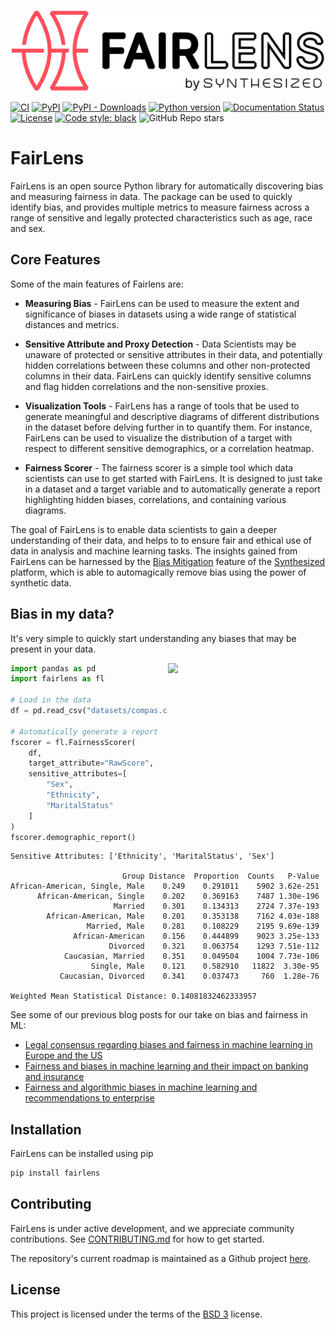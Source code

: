 ![FairLens Logo](docs/_static/FairLens_759x196.png)

[![CI](https://github.com/synthesized-io/fairlens/actions/workflows/ci.yml/badge.svg?branch=main&event=push)](https://github.com/synthesized-io/fairlens/actions/workflows/ci.yml)
[![PyPI](https://img.shields.io/pypi/v/fairlens)](https://pypi.org/project/fairlens/0.1.0rc1/)
[![PyPI - Downloads](https://img.shields.io/pypi/dw/fairlens)](https://pypi.org/project/fairlens/0.1.0rc1/)
[![Python version](https://img.shields.io/badge/python-3.6%20%7C%203.7%20%7C%203.8%20%7C%203.9-blue.svg)]()
[![Documentation Status](https://readthedocs.org/projects/fairlens/badge/?version=latest)]()
[![License](https://img.shields.io/badge/License-BSD%203--Clause-blue.svg)](https://opensource.org/licenses/BSD-3-Clause)
[![Code style: black](https://img.shields.io/badge/code%20style-black-000000.svg)](https://github.com/psf/black)
![GitHub Repo stars](https://img.shields.io/github/stars/synthesized-io/fairlens?style=social)

# FairLens

FairLens is an open source Python library for automatically discovering bias and measuring fairness in data. The package can be used to quickly identify bias, and provides multiple metrics to measure fairness across a range of sensitive and legally protected characteristics such as age, race and sex.

## Core Features

Some of the main features of Fairlens are:

- **Measuring Bias** - FairLens can be used to measure the extent and significance of biases in datasets using a wide range of statistical distances and metrics.

- **Sensitive Attribute and Proxy Detection** -  Data Scientists may be unaware of protected or sensitive attributes in their data, and potentially hidden correlations between these columns and other non-protected columns in their data. FairLens can quickly identify sensitive columns and flag hidden correlations and the non-sensitive proxies.

- **Visualization Tools** - FairLens has a range of tools that be used to generate meaningful and descriptive diagrams of different distributions in the dataset before delving further in to quantify them. For instance, FairLens can be used to visualize the distribution of a target with respect to different sensitive demographics, or a correlation heatmap.

- **Fairness Scorer** - The fairness scorer is a simple tool which data scientists can use to get started with FairLens. It is designed to just take in a dataset and a target variable and to automatically generate a report highlighting hidden biases, correlations, and containing various diagrams.


The goal of FairLens is to enable data scientists to gain a deeper understanding of their data, and helps to to ensure fair and ethical use of data in analysis and machine learning tasks. The insights gained from FairLens can be harnessed by the [Bias Mitigation](https://www.synthesized.io/post/synthesized-mitigates-bias-in-data) feature of the [Synthesized](https://synthesized.io) platform, which is able to automagically remove bias using the power of synthetic data.


## Bias in my data?
It's very simple to quickly start understanding any biases that may be present in your data.

<img width="50%" align="right" src="https://user-images.githubusercontent.com/13236749/128219642-baeb8577-11cc-4e5a-8a40-0065eb14037a.png">


```python
import pandas as pd
import fairlens as fl

# Load in the data
df = pd.read_csv("datasets/compas.csv")

# Automatically generate a report
fscorer = fl.FairnessScorer(
    df,
    target_attribute="RawScore",
    sensitive_attributes=[
        "Sex",
        "Ethnicity",
        "MaritalStatus"
    ]
)
fscorer.demographic_report()
```
```
Sensitive Attributes: ['Ethnicity', 'MaritalStatus', 'Sex']

                         Group Distance  Proportion  Counts   P-Value
African-American, Single, Male    0.249    0.291011    5902 3.62e-251
      African-American, Single    0.202    0.369163    7487 1.30e-196
                       Married    0.301    0.134313    2724 7.37e-193
        African-American, Male    0.201    0.353138    7162 4.03e-188
                 Married, Male    0.281    0.108229    2195 9.69e-139
              African-American    0.156    0.444899    9023 3.25e-133
                      Divorced    0.321    0.063754    1293 7.51e-112
            Caucasian, Married    0.351    0.049504    1004 7.73e-106
                  Single, Male    0.121    0.582910   11822  3.30e-95
           Caucasian, Divorced    0.341    0.037473     760  1.28e-76

Weighted Mean Statistical Distance: 0.14081832462333957
```

See some of our previous blog posts for our take on bias and fairness in ML:

- [Legal consensus regarding biases and fairness in machine learning in Europe and the US](https://www.synthesized.io/post/discrimination-by-artificial-intelligence-2)
- [Fairness and biases in machine learning and their impact on banking and insurance](https://www.synthesized.io/post/fairness-and-biases-in-machine-learning-and-their-impact-on-banking-and-insurance)
- [Fairness and algorithmic biases in machine learning and recommendations to enterprise](https://www.synthesized.io/post/fairness-and-algorithmic-biases-in-machine-learning-and-recommendations)


## Installation

FairLens can be installed using pip
```bash
pip install fairlens
```

## Contributing

FairLens is under active development, and we appreciate community contributions. See [CONTRIBUTING.md](https://github.com/synthesized-io/fairlens/blob/main/.github/CONTRIBUTING.md) for how to get started.

The repository's current roadmap is maintained as a Github project [here](https://github.com/synthesized-io/fairlens/projects/1).


## License

This project is licensed under the terms of the [BSD 3](https://github.com/synthesized-io/fairlens/blob/main/LICENSE.md) license.
